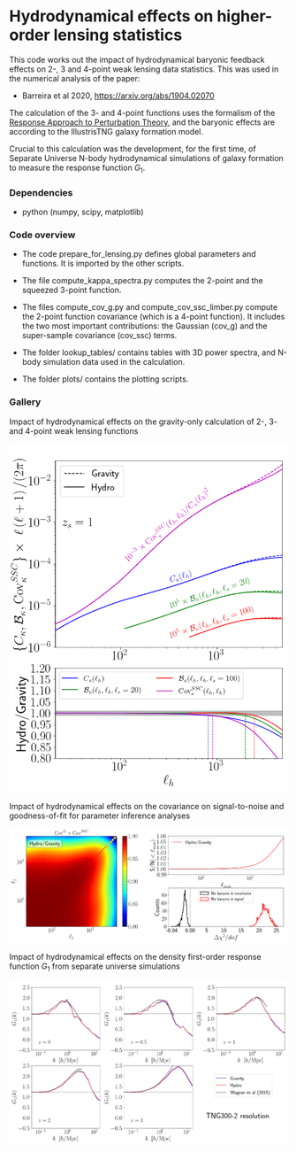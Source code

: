 # Hydrodynamical effects on higher-order lensing statistics

This code works out the impact of hydrodynamical baryonic feedback effects on 2-, 3 and 4-point weak lensing data statistics. This was used in the numerical analysis of the paper:

- Barreira et al 2020, https://arxiv.org/abs/1904.02070

The calculation of the 3- and 4-point functions uses the formalism of the [Response Approach to Perturbation Theory](https://arxiv.org/abs/1703.09212), and the baryonic effects are according to the IllustrisTNG galaxy formation model.

Crucial to this calculation was the development, for the first time, of Separate Universe N-body hydrodynamical simulations of galaxy formation to measure the response function $G_1$.

### Dependencies

- python (numpy, scipy, matplotlib)

### Code overview

- The code prepare_for_lensing.py defines global parameters and functions. It is imported by the other scripts.

- The file compute_kappa_spectra.py computes the 2-point and the squeezed 3-point function.
  
- The files compute_cov_g.py and compute_cov_ssc_limber.py compute the 2-point function covariance (which is a 4-point function). It includes the two most important contributions: the Gaussian (cov_g) and the super-sample covariance (cov_ssc) terms.

- The folder lookup_tables/ contains tables with 3D power spectra, and N-body simulation data used in the calculation.

- The folder plots/ contains the plotting scripts.

### Gallery

Impact of hydrodynamical effects on the gravity-only calculation of 2-, 3- and 4-point weak lensing functions

<img src="plots/fig_kappa_spectra.png" width="600" height=auto/>

Impact of hydrodynamical effects on the covariance on signal-to-noise and goodness-of-fit for parameter inference analyses

<img src="plots/fig_covariance.png" width="1000" height=auto/>

Impact of hydrodynamical effects on the density first-order response function $G_1$ from separate universe simulations

<img src="plots/fig_G1_tng300_2.png" width="1000" height=auto/>

